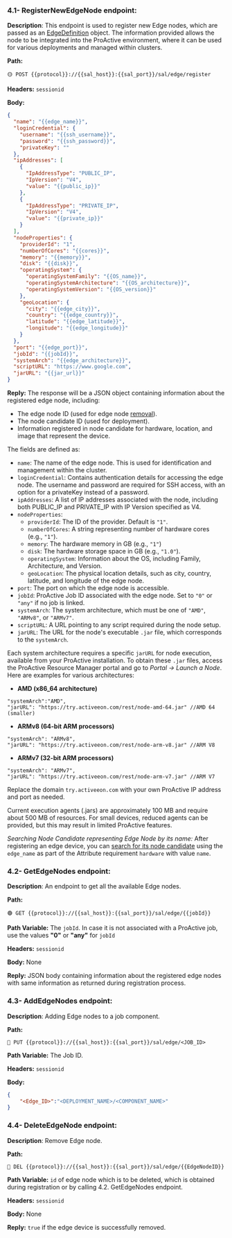 ### 4.1- RegisterNewEdgeNode endpoint:

**Description**:
This endpoint is used to register new Edge nodes, which are passed as an [EdgeDefinition](https://github.com/ow2-proactive/scheduling-abstraction-layer/blob/master/sal-common/src/main/java/org/ow2/proactive/sal/model/EdgeDefinition.java)  object. The information provided allows the node to be integrated into the ProActive environment, where it can be used for various deployments and managed within clusters.

**Path:**

```url
🟡 POST {{protocol}}://{{sal_host}}:{{sal_port}}/sal/edge/register
```

**Headers:** `sessionid`

**Body:**

```json
{
  "name": "{{edge_name}}",
  "loginCredential": {
    "username": "{{ssh_username}}",
    "password": "{{ssh_password}}",
    "privateKey": ""
  },
  "ipAddresses": [
    {
      "IpAddressType": "PUBLIC_IP",
      "IpVersion": "V4",
      "value": "{{public_ip}}"
    },
    {
      "IpAddressType": "PRIVATE_IP",
      "IpVersion": "V4",
      "value": "{{private_ip}}"
    }
  ],
  "nodeProperties": {
    "providerId": "1",
    "numberOfCores": "{{cores}}",
    "memory": "{{memory}}",
    "disk": "{{disk}}",
    "operatingSystem": {
      "operatingSystemFamily": "{{OS_name}}",
      "operatingSystemArchitecture": "{{OS_architecture}}",
      "operatingSystemVersion": "{{OS_version}}"
    },
    "geoLocation": {
      "city": "{{edge_city}}",
      "country": "{{edge_country}}",
      "latitude": "{{edge_latitude}}",
      "longitude": "{{edge_longitude}}"
    }
  },
  "port": "{{edge_port}}",
  "jobId": "{{jobId}}",
  "systemArch": "{{edge_architecture}}",
  "scriptURL": "https://www.google.com",
  "jarURL": "{{jar_url}}"
}
```

**Reply:** The response will be a JSON object containing information about the registered edge node, including:
- The edge node ID (used for edge node [removal](https://github.com/ow2-proactive/scheduling-abstraction-layer/blob/master/endpoints/4-edge-endpoints.md#44--deleteedgenode-endpoint)).
- The node candidate ID (used for deployment).
- Information registered in node candidate for hardware, location, and image that represent the device.

The fields are defined as:
- `name`: The name of the edge node. This is used for identification and management within the cluster.
- `loginCredential`: Contains authentication details for accessing the edge node. The username and password are required for SSH access, with an option for a privateKey instead of a password.
- `ipAddresses`: A list of IP addresses associated with the node, including both PUBLIC_IP and PRIVATE_IP with IP Version specified as V4.
- `nodeProperties`:
  - `providerId`: The ID of the provider. Default is `"1"`.
  - `numberOfCores`: A string  representing number of hardware cores (e.g., `"1"`).
  - `memory`: The hardware memory in GB (e.g., `"1"`)
  - `disk`: The hardware storage space in GB (e.g., `"1.0"`).
  - `operatingSystem`: Information about the OS, including Family, Architecture, and Version.
  - `geoLocation`: The physical location details, such as city, country, latitude, and longitude of the edge node.
- `port`: The port on which the edge node is accessible.
- `jobId`: ProActive Job ID associated with the edge node. Set to `"0"` or `"any"` if no job is linked.
- `systemArch`: The system architecture, which must be one of `"AMD"`, `"ARMv8"`, or `"ARMv7"`.
- `scriptURL`: A URL pointing to any script required during the node setup.
- `jarURL`: The URL for the node's executable `.jar` file, which corresponds to the `systemArch`.

Each system architecture requires a specific `jarURL` for node execution, available from your ProActive installation. To obtain these `.jar` files, access the ProActive Resource Manager portal and go to _Portal -> Launch a Node_. Here are examples for various architectures:


- **AMD (x86_64 architecture)**
```code
"systemArch":"AMD",
"jarURL": "https://try.activeeon.com/rest/node-amd-64.jar" //AMD 64 (smaller)
```

- **ARMv8 (64-bit ARM processors)**
```code
"systemArch": "ARMv8",
"jarURL": "https://try.activeeon.com/rest/node-arm-v8.jar" //ARM V8
```

- **ARMv7 (32-bit ARM processors)**
```code
"systemArch": "ARMv7",
"jarURL": "https://try.activeeon.com/rest/node-arm-v7.jar" //ARM V7
```

Replace the domain `try.activeeon.com` with your own ProActive IP address and port as needed.

Current execution agents (.jars) are approximately 100 MB and require about 500 MB of resources.
For small devices, reduced agents can be provided, but this may result in limited ProActive features.


*Searching Node Candidate representing Edge Node by its name:* After registering an edge device, you can [search for its node candidate](https://github.com/ow2-proactive/scheduling-abstraction-layer/blob/master/endpoints/7-node-endpoints.md#71--findnodecandidates-endpoint) using the `edge_name` as part of the Attribute requirement `hardware` with value `name`.



### 4.2- GetEdgeNodes endpoint:

**Description**: An endpoint to get all the available Edge nodes.

**Path:**

```url
🟢 GET {{protocol}}://{{sal_host}}:{{sal_port}}/sal/edge/{{jobId}}
```

**Path Variable:** The `jobId`. In case it is not associated with a ProActive job, use the values **"0"** or **"any"** for `jobId`

**Headers:** `sessionid`

**Body:** None

**Reply:** JSON body containing information about the registered edge nodes with same information as returned during registration process.

### 4.3- AddEdgeNodes endpoint:

**Description**: Adding Edge nodes to a job component.

**Path:**

```url
🔵 PUT {{protocol}}://{{sal_host}}:{{sal_port}}/sal/edge/<JOB_ID>
```

**Path Variable:** The Job ID.

**Headers:** `sessionid`

**Body:**

```Json
{
    "<Edge_ID>":"<DEPLOYMENT_NAME>/<COMPONENT_NAME>"
}
```

### 4.4- DeleteEdgeNode endpoint:

**Description**: Remove Edge node.

**Path:**

```url
🔴 DEL {{protocol}}://{{sal_host}}:{{sal_port}}/sal/edge/{{EdgeNodeID}}
```

**Path Variable:** `id` of edge node which is to be deleted, which is obtained during registration or by calling 4.2. GetEdgeNodes endpoint.

**Headers:** `sessionid`

**Body:** None

**Reply:** `true` if the edge device is successfully removed.
